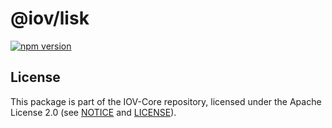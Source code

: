 # @iov/lisk

[![npm version](https://img.shields.io/npm/v/@iov/lisk.svg)](https://www.npmjs.com/package/@iov/lisk)

## License

This package is part of the IOV-Core repository, licensed under the Apache License 2.0
(see [NOTICE](https://github.com/iov-one/iov-core/blob/master/NOTICE) and [LICENSE](https://github.com/iov-one/iov-core/blob/master/LICENSE)).
